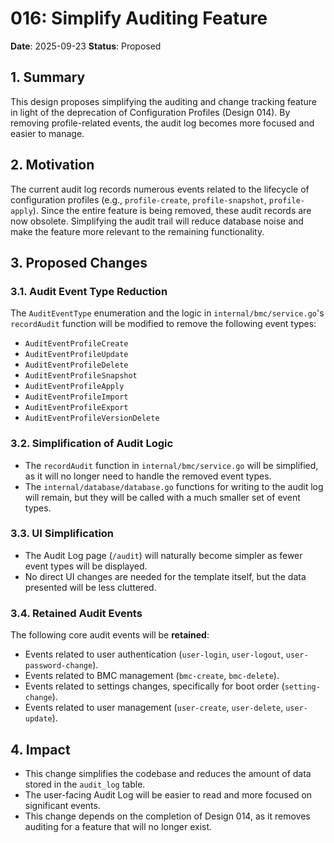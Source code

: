 # 016: Simplify Auditing Feature

**Date**: 2025-09-23
**Status**: Proposed

## 1. Summary

This design proposes simplifying the auditing and change tracking feature in light of the deprecation of Configuration Profiles (Design 014). By removing profile-related events, the audit log becomes more focused and easier to manage.

## 2. Motivation

The current audit log records numerous events related to the lifecycle of configuration profiles (e.g., `profile-create`, `profile-snapshot`, `profile-apply`). Since the entire feature is being removed, these audit records are now obsolete. Simplifying the audit trail will reduce database noise and make the feature more relevant to the remaining functionality.

## 3. Proposed Changes

### 3.1. Audit Event Type Reduction

The `AuditEventType` enumeration and the logic in `internal/bmc/service.go`'s `recordAudit` function will be modified to remove the following event types:

-   `AuditEventProfileCreate`
-   `AuditEventProfileUpdate`
-   `AuditEventProfileDelete`
-   `AuditEventProfileSnapshot`
-   `AuditEventProfileApply`
-   `AuditEventProfileImport`
-   `AuditEventProfileExport`
-   `AuditEventProfileVersionDelete`

### 3.2. Simplification of Audit Logic

-   The `recordAudit` function in `internal/bmc/service.go` will be simplified, as it will no longer need to handle the removed event types.
-   The `internal/database/database.go` functions for writing to the audit log will remain, but they will be called with a much smaller set of event types.

### 3.3. UI Simplification

-   The Audit Log page (`/audit`) will naturally become simpler as fewer event types will be displayed.
-   No direct UI changes are needed for the template itself, but the data presented will be less cluttered.

### 3.4. Retained Audit Events

The following core audit events will be **retained**:

-   Events related to user authentication (`user-login`, `user-logout`, `user-password-change`).
-   Events related to BMC management (`bmc-create`, `bmc-delete`).
-   Events related to settings changes, specifically for boot order (`setting-change`).
-   Events related to user management (`user-create`, `user-delete`, `user-update`).

## 4. Impact

-   This change simplifies the codebase and reduces the amount of data stored in the `audit_log` table.
-   The user-facing Audit Log will be easier to read and more focused on significant events.
-   This change depends on the completion of Design 014, as it removes auditing for a feature that will no longer exist.
